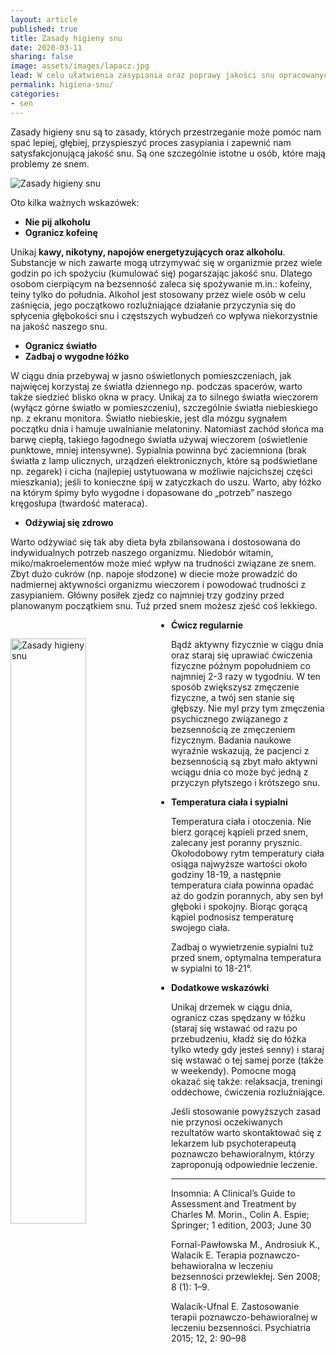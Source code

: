 ```yaml
---
layout: article
published: true
title: Zasady higieny snu
date: 2020-03-11
sharing: false
image: assets/images/lapacz.jpg
lead: W celu ułatwienia zasypiania oraz poprawy jakości snu opracowanych zostało kilka zasad, które mogą zmniejszać ryzyko powstawania bezsenności.
permalink: higiena-snu/
categories:
- sen
---
```


Zasady higieny snu są to zasady, których przestrzeganie może pomóc nam spać lepiej, głębiej, przyspieszyć proces zasypiania i zapewnić nam satysfakcjonującą jakość snu. Są one szczególnie istotne u osób, które mają problemy ze snem.

<img src="{{root_url}}/assets/images/zasady-higieny-snu.jpg" alt="Zasady higieny snu" />

Oto kilka ważnych wskazówek:

- **Nie pij alkoholu**
- **Ogranicz kofeinę**

Unikaj **kawy, nikotyny, napojów energetyzujących oraz alkoholu**. Substancje w nich zawarte mogą utrzymywać się w organizmie przez wiele godzin po ich spożyciu (kumulować się) pogarszając jakość snu. Dlatego osobom cierpiącym na bezsenność zaleca się spożywanie m.in.: kofeiny, teiny tylko do południa. Alkohol jest stosowany przez wiele osób w celu zaśnięcia, jego początkowo rozluźniające działanie przyczynia się do spłycenia głębokości snu i częstszych wybudzeń co wpływa niekorzystnie na jakość naszego snu.

- **Ogranicz światło**
- **Zadbaj o wygodne łóżko**

W ciągu dnia przebywaj w jasno oświetlonych pomieszczeniach, jak najwięcej korzystaj ze światła dziennego np. podczas spacerów, warto także siedzieć blisko okna w pracy. Unikaj za to silnego światła wieczorem (wyłącz górne światło w pomieszczeniu), szczególnie światła niebieskiego np. z ekranu monitora. Światło niebieskie, jest dla mózgu sygnałem początku dnia i hamuje uwalnianie melatoniny. Natomiast zachód słońca ma barwę ciepłą, takiego łagodnego światła używaj wieczorem (oświetlenie punktowe, mniej intensywne). Sypialnia powinna być zaciemniona (brak światła z lamp ulicznych, urządzeń elektronicznych, które są podświetlane np. zegarek) i cicha (najlepiej ustytuowana w możliwie najcichszej części mieszkania); jeśli to konieczne śpij w zatyczkach do uszu. Warto, aby łóżko na którym śpimy było wygodne i dopasowane do „potrzeb” naszego kręgosłupa (twardość materaca).

- **Odżywiaj się zdrowo**

Warto odżywiać się tak aby dieta była zbilansowana i dostosowana do indywidualnych potrzeb naszego organizmu. Niedobór witamin, miko/makroelementów może mieć wpływ na trudności związane ze snem. Zbyt dużo cukrów (np. napoje słodzone) w diecie może prowadzić do nadmiernej aktywności organizmu wieczorem i powodować trudności z zasypianiem. Główny posiłek zjedz co najmniej trzy godziny przed planowanym początkiem snu. Tuż przed snem możesz zjeść coś lekkiego.

<img src="{{root_url}}/assets/images/Zegarek.jpg" style="float:left; width: 49%; margin-right: 10px; margin-bottom: 30px; margin-top: 30px;" alt="Zasady higieny snu" />

- **Ćwicz regularnie**

Bądź aktywny fizycznie w ciągu dnia oraz staraj się uprawiać ćwiczenia fizyczne późnym popołudniem co najmniej 2-3 razy w tygodniu. W ten sposób zwiększysz zmęczenie fizyczne, a twój sen stanie się głębszy. Nie myl przy tym zmęczenia psychicznego związanego z bezsennością ze zmęczeniem fizycznym. Badania naukowe wyraźnie wskazują, że pacjenci z bezsennością są zbyt mało aktywni wciągu dnia co może być jedną z przyczyn płytszego i krótszego snu.

- **Temperatura ciała i sypialni**

Temperatura ciała i otoczenia. Nie bierz gorącej kąpieli przed snem, zalecany jest poranny prysznic. Okołodobowy rytm temperatury ciała osiąga najwyższe wartości około godziny 18-19, a następnie temperatura ciała powinna opadać aż do godzin porannych, aby sen był głęboki i spokojny. Biorąc gorącą kąpiel podnosisz temperaturę swojego ciała.

Zadbaj o wywietrzenie sypialni tuż przed snem, optymalna temperatura w sypialni to 18-21°.

- **Dodatkowe wskazówki**

Unikaj drzemek w ciągu dnia, ogranicz czas spędzany w łóżku (staraj się wstawać od razu po przebudzeniu, kładź się do łóżka tylko wtedy gdy jesteś senny) i staraj się wstawać o tej samej porze (także w weekendy). Pomocne mogą okazać się także: relaksacja, treningi oddechowe, ćwiczenia rozluźniające.

Jeśli stosowanie powyższych zasad nie przynosi oczekiwanych rezultatów warto skontaktować się z lekarzem lub psychoterapeutą poznawczo behawioralnym, którzy zaproponują odpowiednie leczenie.

----

Insomnia: A Clinical’s Guide to Assessment and  Treatment by Charles M. Morin., Colin A. Espie; Springer; 1 edition, 2003; June 30

Fornal-Pawłowska M., Androsiuk K., Walacik E. Terapia poznawczo-behawioralna w leczeniu bezsenności przewlekłej. Sen 2008; 8 (1): 1–9. 

Walacik-Ufnal E. Zastosowanie terapii poznawczo-behawioralnej w leczeniu bezsenności. Psychiatria 2015; 12, 2: 90–98
